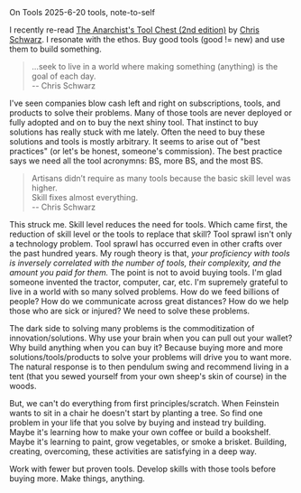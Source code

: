 <post-metadata>
  <post-title>On Tools</post-title>
  <post-date>2025-6-20</post-date>
  <post-tags>tools, note-to-self</post-tags>
</post-metadata>

I recently re-read [The Anarchist's Tool Chest (2nd edition)](https://lostartpress.com/products/the-anarchists-tool-chest?_pos=26&_sid=b40c23780&_ss=r) by [Chris Schwarz](https://christophermschwarz.com/). I resonate with the ethos. Buy good tools (good != new) and use them to build something. 

> ...seek to live in a world where making something (anything) is the goal of each day.\
> -- Chris Schwarz

I've seen companies blow cash left and right on subscriptions, tools, and products to solve their problems. Many of those tools are never deployed or fully adopted and on to buy the next shiny tool. That instinct to buy solutions has really stuck with me lately. Often the need to buy these solutions and tools is mostly arbitrary. It seems to arise out of "best practices" (or let's be honest, someone's commission). The best practice says we need all the tool acronymns: BS, more BS, and the most BS.

> Artisans didn’t require as many tools because the basic skill level was higher.\
> Skill fixes almost everything.\
> -- Chris Schwarz

This struck me. Skill level reduces the need for tools. Which came first, the reduction of skill level or the tools to replace that skill? Tool sprawl isn't only a technology problem. Tool sprawl has occurred even in other crafts over the past hundred years. My rough theory is that, _your proficiency with tools is inversely correlated with the number of tools, their complexity, and the amount you paid for them._ The point is not to avoid buying tools. I'm glad someone invented the tractor, computer, car, etc. I'm supremely grateful to live in a world with so many solved problems. How do we feed billions of people? How do we communicate across great distances? How do we help those who are sick or injured? We need to solve these problems.

The dark side to solving many problems is the commoditization of innovation/solutions. Why use your brain when you can pull out your wallet? Why build anything when you can buy it? Because buying more and more solutions/tools/products to solve your problems will drive you to want more. The natural response is to then pendulum swing and recommend living in a tent (that you sewed yourself from your own sheep's skin of course) in the woods.

But, we can't do everything from first principles/scratch. When Feinstein wants to sit in a chair he doesn't start by planting a tree. So find one problem in your life that you solve by buying and instead try building. Maybe it's learning how to make your own coffee or build a bookshelf. Maybe it's learning to paint, grow vegetables, or smoke a brisket. Building, creating, overcoming, these activities are satisfying in a deep way.

Work with fewer but proven tools. Develop skills with those tools before buying more. Make things, anything. 
